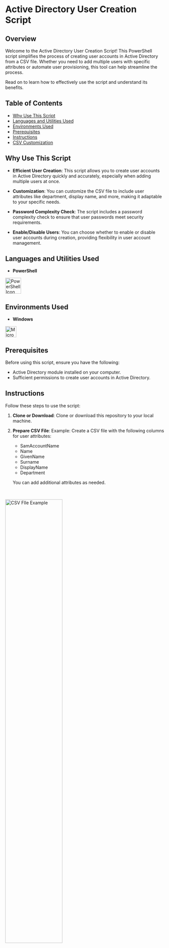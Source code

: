# Active Directory User Creation Script

## Overview

Welcome to the Active Directory User Creation Script! This PowerShell script simplifies the process of creating user accounts in Active Directory from a CSV file. Whether you need to add multiple users with specific attributes or automate user provisioning, this tool can help streamline the process.

Read on to learn how to effectively use the script and understand its benefits.

## Table of Contents

- [Why Use This Script](#why-use-this-script)
- [Languages and Utilities Used](#languages-and-utilities-used)
- [Environments Used](#environments-used)
- [Prerequisites](#prerequisites)
- [Instructions](#instructions)
- [CSV Customization](#csv-customization)


## Why Use This Script

- **Efficient User Creation**: This script allows you to create user accounts in Active Directory quickly and accurately, especially when adding multiple users at once.

- **Customization**: You can customize the CSV file to include user attributes like department, display name, and more, making it adaptable to your specific needs.

- **Password Complexity Check**: The script includes a password complexity check to ensure that user passwords meet security requirements.

- **Enable/Disable Users**: You can choose whether to enable or disable user accounts during creation, providing flexibility in user account management.

## Languages and Utilities Used

- **PowerShell**

[<img alt="PowerShell Icon" width="50px" src="https://raw.githubusercontent.com/PowerShell/PowerShell/master/assets/ps_black_64.svg?sanitize=true" />][powershell]

[powershell]: https://learn.microsoft.com/en-us/powershell/

## Environments Used

- **Windows**

[<img align="left" alt="Microsoft Icon" width="35px" src="https://upload.wikimedia.org/wikipedia/commons/3/34/Windows_logo_-_2012_derivative.svg" />][windows]

[windows]: https://www.microsoft.com/

<br /><br />

## Prerequisites

Before using this script, ensure you have the following:

- Active Directory module installed on your computer.
- Sufficient permissions to create user accounts in Active Directory.

## Instructions

Follow these steps to use the script:

1. **Clone or Download**: Clone or download this repository to your local machine.

2. **Prepare CSV File**: Example: Create a CSV file with the following columns for user attributes:

   - SamAccountName
   - Name
   - GivenName
   - Surname
   - DisplayName
   - Department

   You can add additional attributes as needed.
   
      <div align="center">
   <br/>
<img src="https://github.com/infinity-set/ActiveDirectory_UserCreation_Script/assets/142350896/dc638550-76e2-44df-93e0-e3df27a5b309" height="60%" width="60%" alt="CSV FIle Example"/>
<br />   
   </div>
   <br /> 

4. **Run the Script**: Open PowerShell, navigate to the script directory, and run the script using the following command:

   ```powershell
   .\Create-ADUsers.ps1

   ```

<br /> 

5. **Follow Prompts:**: The script will prompt you for the CSV file path, a secure password for user accounts, and whether to enable or disable user accounts.

   <div align="center">
   <br/>
<img src="https://github.com/infinity-set/ActiveDirectory_UserCreation_Script/assets/142350896/f07cd4f6-6eb4-4763-9446-9a30c8b6e6e1" height="60%" width="60%" alt="Running Script Command Prompt View"/>
<br />   
   </div>
   <br /> 

6. **User Account Creation:** Navigate to Active Directory Users and Computers to view your new users.

      <div align="center">
   <br/>
<img src="https://github.com/infinity-set/ActiveDirectory_UserCreation_Script/assets/142350896/a2a49ef4-ec80-4f81-96db-bd35a7c7b844" height="60%" width="60%" alt="View of New Users"/>
<br /> 

## CSV Customization

To tailor user attributes according to your requirements, you'll need to edit your CSV file. Here's how to get started:

1. Open your CSV file using a text editor or spreadsheet software.
2. Refer to the available attributes that can be configured for user accounts in Active Directory. You can find detailed information about these attributes in the [Active Directory Schema Attributes documentation](https://learn.microsoft.com/en-us/windows/win32/adschema/attributes-all).

   - **Example Attributes:**
     - `GivenName`: The first name of the user.
     - `Surname`: The last name of the user.
     - `DisplayName`: The display name for the user.
       
3. Customize your CSV file by adding, modifying, or removing attributes as needed. Ensure that the CSV columns match the attribute names exactly to avoid issues during user creation.

4. Save your CSV file with the changes you made.

Now, your CSV file is ready to be used with the script for creating user accounts in Active Directory, tailored to your specific attribute requirements.

 <div align="center">
<br/>
<img src="https://github.com/infinity-set/ActiveDirectory_UserCreation_Script/assets/142350896/09878d6e-aea2-4b8f-af8b-06e610f885ee" height="100%" width="100%" alt="Attributes View and User View"/>
<br />   
 </div>


#
<br>

⬅️ **[Home](https://github.com/infinity-set)**
